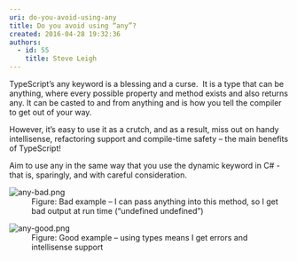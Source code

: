 ```yaml
---
uri: do-you-avoid-using-any
title: Do you avoid using “any”?
created: 2016-04-28 19:32:36
authors:
  - id: 55
    title: Steve Leigh
---
```





<span class='intro'> <p class="p1">TypeScript’s any keyword is a blessing and a curse.&#160; It is a type that can be anything, where every possible property and method exists and also returns any. It can be casted to and from anything and is how you tell the compiler to get out of your way. </p><p class="p1">However, it’s easy to use it as a crutch, and as a result, miss out on handy intellisense, refactoring support and compile-time safety – the main benefits of TypeScript!</p> </span>

<p>Aim to use any in the same way that you use the dynamic keyword in C# - that is, sparingly, and with careful consideration.</p><dl class="badImage"><dt><img src="/PublishingImages/any-bad.png" alt="any-bad.png" data-pin-nopin="true" /></dt><dd>Figure&#58; Bad example&#160;– I can pass anything into this method, so I get bad output at run time (“undefined undefined”)</dd></dl><dl class="goodImage"><dt><img src="/PublishingImages/any-good.png" alt="any-good.png" /></dt><dd>Figure&#58; Good example&#160;– using types means I get errors and intellisense support </dd></dl> ​


